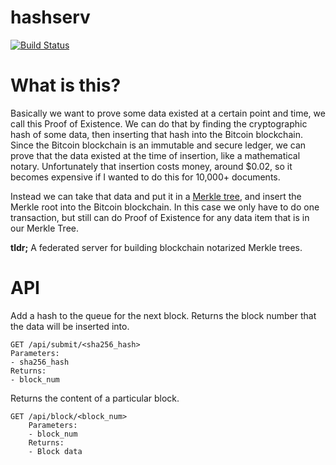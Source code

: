 # hashserv

[![Build Status](https://travis-ci.org/Storj/hashserv.svg?branch=master)](https://travis-ci.org/Storj/hashserv)

# What is this?

Basically we want to prove some data existed at a certain point and time, we call this Proof of Existence. We can do that by finding the cryptographic hash of some data, then inserting that hash into the Bitcoin blockchain. Since the Bitcoin blockchain is an immutable and secure ledger, we can prove that the data existed at the time of insertion, like a mathematical notary. Unfortunately that insertion costs money, around $0.02, so it becomes expensive if I wanted to do this for 10,000+ documents. 

Instead we can take that data and put it in a [Merkle tree](https://en.wikipedia.org/wiki/Merkle_tree), and insert the Merkle root into the Bitcoin blockchain. In this case we only have to do one transaction, but still can do Proof of Existence for any data item that is in our Merkle Tree.

**tldr;** A federated server for building blockchain notarized Merkle trees. 

# API
Add a hash to the queue for the next block. Returns the block number that the data will be inserted into.

	GET /api/submit/<sha256_hash>
	Parameters:
	- sha256_hash
	Returns:
	- block_num

Returns the content of a particular block.

	GET /api/block/<block_num>
		Parameters:
		- block_num
		Returns:
		- Block data